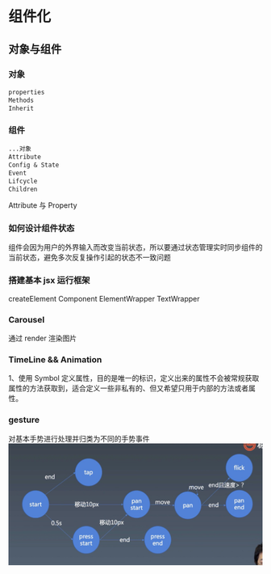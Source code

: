 # 组件化

## 对象与组件

### 对象

```
properties
Methods
Inherit
```

### 组件

```
...对象
Attribute
Config & State
Event
Lifcycle
Children
```

Attribute 与 Property

### 如何设计组件状态

组件会因为用户的外界输入而改变当前状态，所以要通过状态管理实时同步组件的当前状态，避免多次反复操作引起的状态不一致问题

### 搭建基本 jsx 运行框架

createElement Component ElementWrapper TextWrapper

### Carousel

通过 render 渲染图片

### TimeLine && Animation

1、使用 Symbol 定义属性，目的是唯一的标识，定义出来的属性不会被常规获取属性的方法获取到，适合定义一些非私有的、但又希望只用于内部的方法或者属性。

### gesture
对基本手势进行处理并归类为不同的手势事件
![手势判定思路](./gesture.png)

